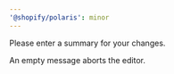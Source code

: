 ```yaml
---
'@shopify/polaris': minor
---
```


Please enter a summary for your changes.

An empty message aborts the editor.
